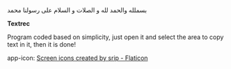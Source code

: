 بسملله والحمد لله و الصلات و السلام علی رسولنا محمد

**Textrec**

Program coded based on simplicity, just open it and select the area to copy text in it, then
it is done!

app-icon: <a href="https://www.flaticon.com/free-icons/screen" title="screen icons">Screen icons created by srip - Flaticon</a>
